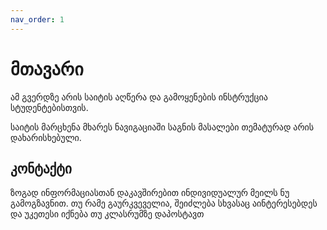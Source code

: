 ```yaml
---
nav_order: 1
---
```

# მთავარი
ამ გვერდზე არის საიტის აღწერა და გამოყენების ინსტრუქცია სტუდენტებისთვის.

საიტის მარცხენა მხარეს ნავიგაციაში საგნის მასალები თემატურად არის დახარისხებული. 


## კონტაქტი

ზოგად ინფორმაციასთან დაკავშირებით ინდივიდუალურ მეილს ნუ გამოგზავნით. თუ რამე გაურკვეველია, შეიძლება სხვასაც აინტერესებდეს და უკეთესი იქნება თუ კლასრუმზე დაპოსტავთ

<!-- რაც შეეხება ინდივიდუალურ საკითხებს,  
აქ ჩამოვწეროთ ვის რაზე დაუკავშირდნენ
-->
